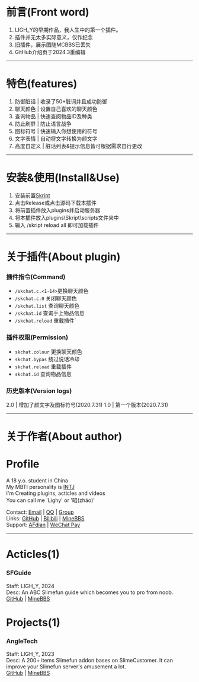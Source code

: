 # 前言(Front word)
1. LIGH_Y的早期作品，我人生中的第一个插件。
2. 插件并无太多实际意义，仅作纪念
3. 旧插件，展示图随MCBBS已丢失
4. GitHub介绍页于2024.3重编辑
---
# 特色(features)
1. 防御脏话 | 收录了50+脏词并且成功防御
2. 聊天颜色 | 设置自己喜欢的聊天颜色
3. 查询物品 | 快速查阅物品ID及种类
4. 防止刷屏 | 防止语言战争     
5. 图标符号 | 快速输入你想使用的符号
6. 文字表情 | 自动将文字转换为颜文字
7. 高度自定义 | 脏话列表&提示信息皆可根据需求自行更改
---
# 安装&使用(Install&Use)
1. 安装前置[Skript](https://github.com/bensku/Skript/releases)
2. 点击Release或点击源码下载本插件
3. 将前置插件放入plugins并启动服务器
4. 将本插件放入plugins\Skript\scripts文件夹中
5. 输入 /skript reload all 即可加载插件 
---
# 关于插件(About plugin)
### 插件指令(Command)
- `/skchat.c.<1-14>`更换聊天颜色
- `/skchat.c.0` 关闭聊天颜色
- `/skchat.list` 查询聊天颜色
- `/skchat.id` 查询手上物品信息
- `/skchat.reload` 重载插件`

### 插件权限(Permission)
- `skchat.colour` 更换聊天颜色
- `skchat.bypas` 绕过说话冷却
- `skchat.reload` 重载插件
- `skchat.id` 查询物品信息

### 历史版本(Version logs)
2.0 | 增加了颜文字及图标符号(2020.7.31)
1.0 | 第一个版本(2020.7.31)

---
# 关于作者(About author) 
 # Profile
A 18 y.o. student in China  
My MBTI personality is [INTJ](https://www.16personalities.com/ch/%E7%BB%93%E6%9E%9C/intj-a/m/kkbai1x1m)  
I'm Creating plugins, acticles and videos  
You can call me 'Lighy' or '昭(zhāo)'  

Contact: [Email](1368139692@qq.com) | [QQ](https://qm.qq.com/q/ECP60yw5r4) | [Group](http://qm.qq.com/cgi-bin/qm/qr?_wv=1027&k=Kh1DuVgse-NpJxnVfroy3AkgzI_zR2yd&authKey=jovTmi9Va3OwvxZyQObomhvy3637ppdducos5vHgpJOlpkCeRUlMZ3PwVhEBepgv&noverify=0&group_code=895650188)   
Links: [GitHub](https://github.com/1368139692) | [Bilibili](https://b23.tv/urw2yXc) | [MineBBS](https://www.minebbs.com/members/ligh_y.80959/)  
Support: [AFdian](https://afdian.net/a/LIGH_Y) | [WeChat Pay](https://img2.imgtp.com/2024/03/29/zqGIZDyG.JPG)  

---
# Acticles(1)

### SFGuide 
Staff: LIGH_Y, 2024  
Desc: An ABC Slimefun guide which   becomes you to pro from noob.  
[GitHub](https://github.com/1368139692/SFGuide) | [MineBBS](https://www.minebbs.com/threads/10.23361/)

# Projects(1)

### AngleTech
Staff: LIGH_Y, 2023  
Desc: A 200+ items Slimefun addon   bases on SlimeCustomer. It can improve your Slimefun server's amusement a lot.  
[GitHub](https://github.com/1368139692/AngleTech) | [MineBBS](https://www.minebbs.com/threads/angletech-200.24598/)
